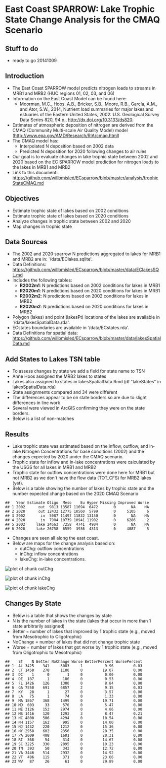 East Coast SPARROW: Lake Trophic State Change Analysis for the CMAQ Scenario
========================================================
Stuff to do 
-------------------------
* ready to go 20141009


<!---
use these command instead of the knit icon if you want the data and work loaded into the R workspace
First make sure you are in the analysis directory: 
  getwd()
  setwd('..')
  setwd('analysis')
  library(knitr)
  knit('trophicStateCMAQ.rmd')
  
Some useful RSQLite commands
      EC<-dbConnect(SQLite(), dbname='../data/EClakes.sqlite')
      dbListTables(EC)                         # List the tables in the database
      dbListFields(EC, "R2002m2")               # List the columns in a table
      dbReadTable(EC, "R2002m2")                # Display the data in a table method1
      dbGetQuery(EC, "SELECT * from R2020m1")   # Display the data in a table method2
-->

Introduction
-------------------------
* The East Coast SPARROW model predicts nitrogen loads to streams in MRB1 and MRB2 (HUC regions 01, 02, 03, and 06)
* Information on the East Coast Model can be found here:
  * Moorman, M.C., Hoos, A.B., Bricker, S.B., Moore, R.B., García, A.M., and Ator, S.W., 2014, Nutrient load summaries for major lakes and estuaries of the Eastern United States, 2002: U.S. Geological Survey Data Series 820, 94 p.,  http://dx.doi.org/10.3133/ds820.
* Estimates of atmospheric deposition of nitrogen are derived from the CMAQ (Community Multi-scale Air Quality Model) model (http://www.epa.gov/AMD/Research/RIA/cmaq.html)
* The CMAQ model has:
  * Interpolated N deposition based on 2002 data
  * Predicted N deposition for 2020 following changes to air rules
* Our goal is to evaluate changes in lake trophic state between 2002 and 2020 based on the EC SPARROW model prediction for nitrogen loads to the lakes in MRB1 and MRB2
* Link to this document: https://github.com/willbmisled/ECsparrow/blob/master/analysis/trophicStateCMAQ.md

Objectives
-------------------------
* Estimate trophic state of lakes based on 2002 conditions
* Estimate trophic state of lakes based on 2020 conditions
* Analyze changes in trophic state between 2002 and 2020
* Map changes in trophic state

Data Sources
-------------------------
* The 2002 and 2020 sparrow N predictions aggregated to lakes for MRB1 and MRB2 are in: '/data/EClakes.sqlite'. 
* Data Definitions: https://github.com/willbmisled/ECsparrow/blob/master/data/EClakesSQL.md
* Includes the following tables:
  * **R2002m1**: N predictions based on 2002 conditions for lakes in MRB1
  * **R2020m1**: N predictions based on 2020 conditions for lakes in MRB1
  * **R2002m2**: N predictions based on 2002 conditions for lakes in MRB2
  * **R2020m2**: N predictions based on 2020 conditions for lakes in MRB2
* Polygon (lakes) and point (lakesPt) locations of the lakes are available in '/data/lakesSpatialData.rda'.  
* ECstates boundaries are available in '/data/ECstates.rda'.  
* Data Definitions for spatial data: https://github.com/willbmisled/ECsparrow/blob/master/data/lakesSpatialData.md













Add States to Lakes TSN table
-------------------------
* To assess changes by state we add a field for state name to TSN
* Anne Hoos assigned the MRB2 lakes to states
* Lakes also assigned to states in lakesSpatialData.Rmd (df "lakeStates" in lakesSpatialData.rda)
* State assignments compared and 34 were different
* The differences appear to be on state borders so are due to slight differences in line work
* Several were viewed in ArcGIS confirming they were on the state borders.
* Below is a list of non-matches








Results
-------------------------
* Lake trophic state was estimated  based on the inflow, outflow, and in-lake Nitrogen Concentrations for base conditions (2002) and the changes expected by 2020 under the CMAQ scenario.
* Trophic state for inflow and in-lake concentrations were calculated by the USGS for all lakes in MRB1 and MRB2
* Trophic state for outflow concentrations were done here for MRB1 but not MRB2 as we don't have the flow data (TOT_CFS) for MRB2 lakes (yet).
* Below is a table showing the number of lakes by trophic state and the number expected change based on the 2020 CMAQ Scenario


```
##   Year Estimate Oligo  Meso    Eu Hyper Missing Improved Worse
## 1 2002      out  9813 13587 11694  6472       0       NA    NA
## 2 2020      out 12432 12775 10560  5799       0     5105     6
## 3 2002       in  5087 11497 11832 13150       0       NA    NA
## 4 2020       in  7984 10739 10941 11902       0     6286     2
## 5 2002     lake 24663  7258  4741  4904       0       NA    NA
## 6 2020     lake 26758  6559  3936  4313       0     4087     5
```


* Changes are seen all along the east coast.
* Below are maps for the change analysis based on:
  * outChg: outflow concentrations
  * inChg: inflow concentrations
  * lakeChg: in-lake concentrations.

![plot of chunk outChg](figure/outChg.png) 


![plot of chunk inChg](figure/inChg.png) 


![plot of chunk lakeChg](figure/lakeChg.png) 


Changes By State
-------------------------
* Below is a table that shows the changes by state
* N is the number of lakes in the state (lakes that occur in more than 1 state arbitrarily assigned)
* Better = number of lakes that improved by 1 trophic state (e.g., moved from Mesotrophic to Oligotrophic)
* NoChange = number of lakes that did not change trophic state
* Worse = number of lakes that got worse by 1 trophic state (e.g., moved from Oligotrophic to Mesotrophic)


```
##    ST    N Better NoChange Worse BetterPercent WorsePercent
## 1  AL 3425    341     3083     1          9.96         0.03
## 2  CT 1458    278     1180     0         19.07         0.00
## 3  DC    1      0        1     0          0.00         0.00
## 4  DE  187      1      186     0          0.53         0.00
## 5  FL 1426    126     1300     0          8.84         0.00
## 6  GA 7550    691     6857     2          9.15         0.03
## 7  KY   28      1       27     0          3.57         0.00
## 8  LA   75      1       74     0          1.33         0.00
## 9  MA 1867    368     1499     0         19.71         0.00
## 10 MD  603     33      570     0          5.47         0.00
## 11 ME 3126    152     2974     0          4.86         0.00
## 12 MS 1416    120     1293     3          8.47         0.21
## 13 NC 4800    506     4294     0         10.54         0.00
## 14 NH 1157    162      995     0         14.00         0.00
## 15 NJ 1432    220     1212     0         15.36         0.00
## 16 NY 2958    602     2356     0         20.35         0.00
## 17 PA 2009    408     1601     0         20.31         0.00
## 18 RI  368     54      314     0         14.67         0.00
## 19 SC 3225    330     2895     0         10.23         0.00
## 20 TN  393     50      343     0         12.72         0.00
## 21 VA 3446    514     2932     0         14.92         0.00
## 22 VT  486    115      371     0         23.66         0.00
## 23 WV   87     26       61     0         29.89         0.00
```

